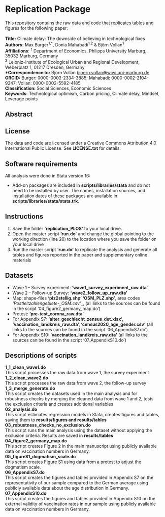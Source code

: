 # Replication Package
This repository contains the raw data and code that replicates tables and figures for the following paper: <br><br>
__Title:__ Climate delay: The downside of believing in technological fixes<br>
__Authors:__ Max Burger<sup>1,*</sup>, Donia Mahabadi<sup>1,2</sup> & Björn Vollan<sup>1</sup> <br>
__Affiliations:__ <sup>1</sup> Department of Economics, Philipps University Marburg, 35032 Marburg, Germany <br>
<sup>2</sup> Leibniz-Institute of Ecological Urban and Regional Development, Weberplatz 1, 01217 Dresden, Germany <br>
__*Correspondence to:__ Björn Vollan bjoern.vollan@wiwi.uni-marburg.de <br>
__ORCID:__ Burger: 0000-0003-2334-3885; Mahabadi: 0000-0002-2104-9247; Vollan: 0000-0002-5592-4185 <br>
__Classification:__ Social Sciences, Economic Sciences <br>
__Keywords:__ Technological optimism, Carbon pricing, Climate delay, Mindset, Leverage points <br>

## Abstract


## License
The data and code are licensed under a Creative Commons Attribution 4.0 International Public License. See __LICENSE.txt__ for details.

## Software requirements
All analysis were done in Stata version 16:
- Add-on packages are included in __scripts/libraries/stata__ and do not need to be installed by user. The names, installation sources, and installation dates of these packages are available in __scripts/libraries/stata/stata.trk__.

## Instructions
1.	Save the folder __‘replication_PLOS’__ to your local drive.
2.	Open the master script __‘run.do’__ and change the global pointing to the working direction (line 20) to the location where you save the folder on your local drive 
3.	Run the master script __‘run.do’__  to replicate the analysis and generate all tables and figures reported in the paper and supplementary online materials

## Datasets
- Wave 1 – Survey experiment: __‘wave1_survey_experiment_raw.dta’__
- Wave 2 – Follow-up Survey: __‘wave2_follow_up_raw.dta'__
- Map: shape-files __‘plz2stellig.shp’ ‘OSM_PLZ.shp’__, area codes __‘Postleitzahlengebiete_-_OSM.csv’__,  (all links to the sources can be found in the script ‘04_figure2_germany_map.do’)
- Pretest: __‘pre-test_corona_raw.dta’__
- For Appendix S7: __‘alter_geschlecht_zensus_det.xlsx’, ‘vaccination_landkreis_raw.dta’, ‘census2020_age_gender.csv’__ (all links to the sources can be found in the script ‘06_AppendixS7.do’)
- For Appendix S10: ‘__vaccination_landkreis_raw.dta’__ (all links to the sources can be found in the script ‘07_AppendixS10.do’)

## Descriptions of scripts
__1_1_clean_wave1.do__ <br>
This script processes the raw data from wave 1, the survey experiment <br>
__1_2_clean_wave2.do__ <br>
This script processes the raw data from wave 2, the follow-up survey <br>
__1_3_merge_generate.do__ <br>
This script creates the datasets used in the main analysis and for robustness checks by merging the cleaned data from wave 1 and 2, tests the exclusion criteria and creates additional variables <br>
__02_analysis.do__ <br>
This script estimates regression models in Stata, creates figures and tables, saving them to __results/figures and results/tables__ <br>
__03_robustness_checks_no_exclusion.do__ <br>
This script runs the main analysis using the dataset without applying the exclusion criteria. Results are saved in __results/tables__ <br>
__04_figure2_germany_map.do__  <br>
This script creates Figure 2 in the main manuscript using publicly available data on vaccination numbers in Germany. <br>
__05_figureS1_dogmatism_scale.do__ <br>
This script creates Figure S1 using data from a pretest to adjust the dogmatism scale. <br>
__06_AppendixS7.do__ <br>
This script creates the figures and tables provided in Appendix S7 on the representativity of our sample compared to the German average using publicly available data about the age distribution in Germany. <br>
__07_AppendixS10.do__ <br>
This script creates the figures and tables provided in Appendix S10 on the external validity of vaccination rates in our sample using publicly available data on vaccination numbers in Germany.




